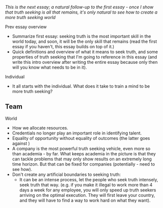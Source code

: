 *This is the next essay; a natural follow-up to the first essay - once I show that truth seeking is all that remains, it's only natural to see how to create a more truth seeking world*

Prev essay overview
- Summarize first essay: seeking truth is the most important skill in the world today, and soon, it will be the only skill that remains (read the first essay if you haven't, this essay builds on top of it.)
- Quick definitions and overview of what it means to seek truth, and some properties of truth seeking that I'm going to reference in this essay (and write this intro overview after writing the entire essay because only then will you know what needs to be in it).

Individual
- It all starts with the individual. What does it take to train a mind to be more truth seeking?

Team
- 

World
- How we allocate resources.
- Credentials no longer play an important role in identifying talent.
- Equality of opportunity without equality of outcomes (the latter goes against )
- A company is the most powerful truth seeking vehicle, even more so than academia - by far. What keeps academia in the picture is that they can tackle problems that may only show results on an extremely long time horizon. But that can be fixed for companies  (potentially - need to see how).
- Don't create any artificial boundaries to seeking truth:
	- It can be an intense process, let the people who seek truth intensely, seek truth that way. (e.g. if you make it illegal to work more than 4 days a week for any employee, you will only speed up truth seekers arriving on the optimal execution. They will first leave your country, and they will have to find a way to work hard on what they want).

